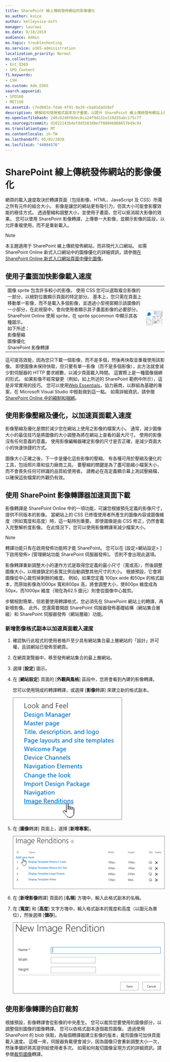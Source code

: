 ```yaml
---
title: SharePoint 線上傳統發佈網站的影像優化
ms.author: kvice
author: kelleyvice-msft
manager: laurawi
ms.date: 9/18/2019
audience: Admin
ms.topic: troubleshooting
ms.service: o365-administration
localization_priority: Normal
ms.collection:
- Ent_O365
- SPO_Content
f1.keywords:
- CSH
ms.custom: Adm_O365
search.appverid:
- SPO160
- MET150
ms.assetid: c7edb02a-fdab-4f91-9a20-cba01dad28ef
description: 瞭解如何使用格式副本及子畫面，以提升 SharePoint 線上傳統發佈網站上的影像效能。
ms.openlocfilehash: 240c8240f8dec8ca24f9d231e319d35abc175c7f
ms.sourcegitcommit: d1022143bdefdd5583d8eff08046808657b49c94
ms.translationtype: MT
ms.contentlocale: zh-TW
ms.lasthandoff: 05/02/2020
ms.locfileid: "44004576"
---
```

# <a name="image-optimization-for-sharepoint-online-classic-publishing-sites"></a>SharePoint 線上傳統發佈網站的影像優化

網頁的載入速度取決於轉譯頁面（包括影像、HTML、JavaScript 及 CSS）所需之所有元件的組合大小。 影像是讓您的網站更有吸引力，但其大小可能會影響效能的極佳方式。 透過壓縮和調整大小，並使用子畫面，您可以抵消超大影像的效果。 您可以使用 SharePoint 影像轉譯，上傳單一大影像，並顯示影像的區段，以允許重複使用，而不是重新載入。

>[!NOTE]
>本主題適用于 SharePoint 線上傳統發佈網站，而非現代入口網站。 如需 SharePoint Online 新式入口網站中的圖像優化的詳細資訊，請參閱[在 SharePoint Online 新式入口網站頁面中優化圖像](modern-image-optimization.md)。
  
## <a name="using-sprites-to-speed-up-image-loading"></a>使用子畫面加快影像載入速度

|||
|:-----|:-----|
| 圖像 sprite 包含許多較小的影像。 使用 CSS 您可以選取複合影像的一部分，以絕對位置顯示頁面的特定部分。 基本上，您只需在頁面上移動單一影像，而不是載入多個影像，並透過小型視窗顯示該圖像的一小部分，在此視窗中，會向使用者顯示其子畫面影像的必要部分。 SharePoint Online 使用 sprite，在 sprite spcommon 中顯示其各種圖示。  <br/>  如下所述：  <br/>  影像壓縮  <br/>  圖像優化  <br/>  SharePoint 影像轉譯  <br/> |![Spcommon 的螢幕擷取畫面](media/cc5cdee1-8e54-4537-9a8a-8854f4ee849f.png)|
   
這可提高效能，因為您只下載一個影像，而不是多個，然後再快取並重複使用該影像。 即使圖像未保持快取，但只要有單一影像（而不是多個影像），此方法就會減少對伺服器的 HTTP 要求總數，以減少頁面載入時間。 這實際上是一種圖像捆綁的形式。 如果影像不經常變更（例如，如上所述的 SharePoint 範例中所示），這是非常實用的技巧。 您可以使用[Web Essentials](https://vswebessentials.com/)，協力廠商，以群組為基礎的專案，在 Microsoft Visual Studio 中輕鬆做到這一點。 如需詳細資訊，請參閱[SharePoint Online 中的縮制和捆綁](https://go.microsoft.com/fwlink/?LinkId=708698)。
  
## <a name="using-image-compression-and-optimization-to-speed-up-page-loading"></a>使用影像壓縮及優化，以加速頁面載入速度

影像壓縮及優化是關於減少您在網站上使用之影像的檔案大小。 通常，減少圖像大小的最佳技巧是將圖像的大小調整為將在網站上查看的最大尺寸。 使用的影像沒有任何意義的意義。 使用影像編輯器確定影像的尺寸是否正確，是減少頁面大小的快速快捷的方式。
  
圖像大小正確之後，下一步是優化這些影像的壓縮。 有各種可用於壓縮及優化的工具，包括照片庫和協力廠商工具。 要壓縮的關鍵是為了盡可能縮小檔案大小，而不會喪失任何可辨識的品質給使用者。 請務必在高定義顯示幕上測試壓縮檔，以確保這些檔案的外觀仍有效。
  
## <a name="speed-up-page-downloads-by-using-sharepoint-image-renditions"></a>使用 SharePoint 影像轉譯器加速頁面下載

影像轉譯是 SharePoint Online 中的一項功能，可讓您根據預先定義的影像尺寸，提供不同版本的影像。 當網站上的 CSS 已修復使用者所產生的圖像內容或圖像維度（例如寬度和高度）時，這一點特別重要。 即使圖像是由 CSS 修正，仍然會載入完整解析度影像。 在此情況下，您可以使用影像轉譯來減少檔案大小。
  
> [!NOTE]
> 轉譯功能只有在啟用發佈功能時才能 SharePoint。 您可以在 [設定\>網站設定\> ] 下啟用發佈\> [管理網站功能 SharePoint 伺服器發佈]。 否則不會出現此選項。
  
影像轉譯重新調整大小的運作方式是取得您定義的最小尺寸（寬或高），然後調整圖像大小，以根據鎖定的長寬比例自動調整其他尺寸的大小。 根據預設，它會將圖像從中心裁剪掉剩餘的維度。 例如，如果您定義 100px wide 和50px 的格式副本，而原始影像為1000px 寬和800px 高，將會調整大小，使800px 維度成為50px，而1000px 維度（現在為62.5 圖元）則會從圖像中心裁剪。
  
步驟相對簡單，但若要使用轉譯格式，您必須先在 SharePoint 網站上的轉譯，再新增影像。 此外，您還需要開啟 SharePoint 伺服器發佈基礎結構（網站集合層級）和 SharePoint 伺服器發佈（網站層級）功能。
  
### <a name="add-an-image-rendition-to-speed-up-page-loading"></a>新增影像格式副本以加速頁面載入速度
  
1. 確認執行此程式的使用者帳戶至少具有網站集合最上層網站的「設計」許可權，且該網站已發佈至網頁。

2. 在網頁瀏覽器中，移至發佈網站集合的最上層網站。

3. 選擇 [**設定**] 圖示。

4. 在 [**網站設定**] 頁面的 [**外觀與風格**] 區段中，您將會看到內建的影像轉譯。

    您可以使用現成的轉譯轉譯，或選擇 [**影像**轉譯] 來建立新的格式副本。

    ![影像轉譯的螢幕擷取畫面](media/eaae0d53-657d-47ef-b687-65c5167eae4d.PNG)
  
5. 在 [**圖像**轉譯] 頁面上，選擇 [**新增專案**]。

    ![新增項目的螢幕擷取畫面](media/8cede22e-52bf-4d9d-99cb-162f2f6ce92b.PNG)
  
6. 在 [**新增影像**轉譯] 頁面的 [**名稱**] 方塊中，輸入此格式副本的名稱。

7. 在 [**寬度**] 和 [**高度**] 文字方塊中，輸入格式副本的寬度和高度（以圖元為單位），然後選擇 [**儲存**]。

    ![影像轉譯名稱的螢幕擷取畫面](media/5a6119ed-c163-40df-a4db-ec629d15607d.PNG)
  
## <a name="custom-cropping-with-image-renditions"></a>使用影像轉譯的自訂裁剪

根據預設，影像轉譯會從影像的中央產生。 您可以裁剪您要使用的圖像部分，以調整個別圖像的圖像轉譯。 您可以依格式副本逐個裁剪圖像。 透過使用 SharePoint 的 blob 快取，為每個轉譯器建立影像的版本，裁剪圖像可加快頁面載入速度。 這樣一來，伺服器負載便會減少，因為圖像只會重新調整大小一次，然後準備好將其提供給使用者多次。 如需如何裁切圖像呈現方式的詳細資訊，請參閱[裁剪圖像](https://go.microsoft.com/fwlink/p/?LinkId=525626)轉譯。
  

